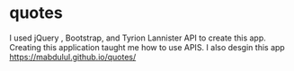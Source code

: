 # quotes

I used jQuery , Bootstrap, and Tyrion Lannister API to create this app. Creating this application taught me how to use APIS. I also desgin this app
https://mabdulul.github.io/quotes/
